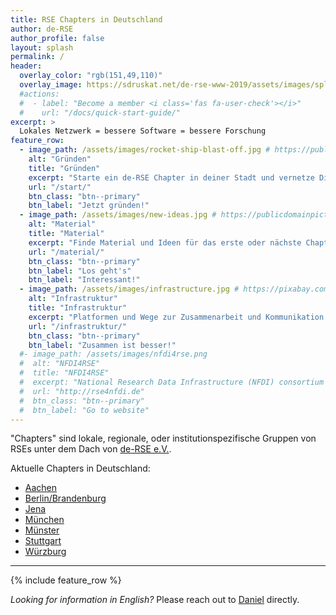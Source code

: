 ```yaml
---
title: RSE Chapters in Deutschland
author: de-RSE
author_profile: false
layout: splash
permalink: /
header:
  overlay_color: "rgb(151,49,110)"
  overlay_image: https://sdruskat.net/de-rse-www-2019/assets/images/splash-background.png
  #actions:
  #  - label: "Become a member <i class='fas fa-user-check'></i>"
  #    url: "/docs/quick-start-guide/"
excerpt: >
  Lokales Netzwerk = bessere Software = bessere Forschung
feature_row:
  - image_path: /assets/images/rocket-ship-blast-off.jpg # https://publicdomainpictures.net/en/view-image.php?image=184072&picture=rocket-ship-blast-off
    alt: "Gründen"
    title: "Gründen"
    excerpt: "Starte ein de-RSE Chapter in deiner Stadt und vernetze Dich mit anderen Softwareentwicklern in der Wissenschaft."
    url: "/start/"
    btn_class: "btn--primary"
    btn_label: "Jetzt gründen!"
  - image_path: /assets/images/new-ideas.jpg # https://publicdomainpictures.net/en/view-image.php?image=260883&picture=new-ideas
    alt: "Material"
    title: "Material"
    excerpt: "Finde Material und Ideen für das erste oder nächste Chaptertreffen."
    url: "/material/"
    btn_class: "btn--primary"
    btn_label: "Los geht's"
    btn_label: "Interessant!"
  - image_path: /assets/images/infrastructure.jpg # https://pixabay.com/illustrations/web-domain-service-website-3967926/
    alt: "Infrastruktur"
    title: "Infrastruktur"
    excerpt: "Platformen und Wege zur Zusammenarbeit und Kommunikation."
    url: "/infrastruktur/"
    btn_class: "btn--primary"
    btn_label: "Zusammen ist besser!"    
  #- image_path: /assets/images/nfdi4rse.png
  #  alt: "NFDI4RSE"
  #  title: "NFDI4RSE"
  #  excerpt: "National Research Data Infrastructure (NFDI) consortium for research software, led by the de-RSE community."
  #  url: "http://rse4nfdi.de"
  #  btn_class: "btn--primary"
  #  btn_label: "Go to website"      
---
```


"Chapters" sind lokale, regionale, oder institutionspezifische Gruppen von RSEs unter dem Dach von [de-RSE e.V.](https://www.de-rse.org/).

Aktuelle Chapters in Deutschland:

- [Aachen](./ac)
- [Berlin/Brandenburg](./berserc)
- [Jena](./jeRSE)
- [München](./muc)
- [Münster](./ms)
- [Stuttgart](./str)
- [Würzburg](./wue)

------

{% include feature_row %}

_Looking for information in English?_ Please reach out to [Daniel](mailto:daniel.nuest@uni-muenster.de) directly.
